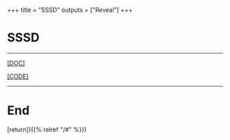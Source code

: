 
+++
title = "SSSD"
outputs = ["Reveal"]
+++

# SSSD

---

[[DOC]](https://sssd.io/)

[[CODE]](https://github.com/SSSD/sssd)

---

# End

[return]({{% relref "/#" %}})


